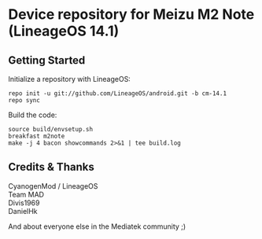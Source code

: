 Device repository for Meizu M2 Note (LineageOS 14.1)
===========================

Getting Started
---------------

Initialize a repository with LineageOS:

    repo init -u git://github.com/LineageOS/android.git -b cm-14.1
    repo sync   


Build the code:

    source build/envsetup.sh
    breakfast m2note
    make -j 4 bacon showcommands 2>&1 | tee build.log
  
Credits & Thanks 
---------
CyanogenMod / LineageOS  
Team MAD  
Divis1969  
DanielHk  
  
And about everyone else in the Mediatek community ;)  

